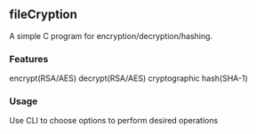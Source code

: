 ## fileCryption
A simple C program for encryption/decryption/hashing.

### Features
encrypt(RSA/AES)
decrypt(RSA/AES)
cryptographic hash(SHA-1)

### Usage
Use CLI to choose options to perform desired operations
